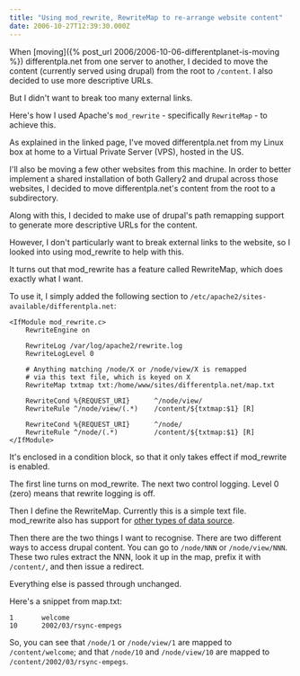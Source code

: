 ```yaml
---
title: "Using mod_rewrite, RewriteMap to re-arrange website content"
date: 2006-10-27T12:39:30.000Z
---
```


When [moving]({% post_url 2006/2006-10-06-differentplanet-is-moving %}) differentpla.net from one server to another, I
decided to move the content (currently served using drupal) from the root to `/content`. I also decided to use more
descriptive URLs.

But I didn't want to break too many external links.

Here's how I used Apache's `mod_rewrite` - specifically `RewriteMap` - to achieve this.

As explained in the linked page, I've moved differentpla.net from my Linux box at home to a Virtual Private Server
(VPS), hosted in the US.

I'll also be moving a few other websites from this machine. In order to better implement a shared installation of both
Gallery2 and drupal across those websites, I decided to move differentpla.net's content from the root to a subdirectory.

Along with this, I decided to make use of drupal's path remapping support to generate more descriptive URLs for the
content.

However, I don't particularly want to break external links to the website, so I looked into using mod_rewrite to help
with this.

It turns out that mod_rewrite has a feature called RewriteMap, which does exactly what I want.

To use it, I simply added the following section to
`/etc/apache2/sites-available/differentpla.net`:

    <IfModule mod_rewrite.c>
        RewriteEngine on

        RewriteLog /var/log/apache2/rewrite.log
        RewriteLogLevel 0

        # Anything matching /node/X or /node/view/X is remapped
        # via this text file, which is keyed on X
        RewriteMap txtmap txt:/home/www/sites/differentpla.net/map.txt

        RewriteCond %{REQUEST_URI}      ^/node/view/
        RewriteRule ^/node/view/(.*)    /content/${txtmap:$1} [R]

        RewriteCond %{REQUEST_URI}      ^/node/
        RewriteRule ^/node/(.*)         /content/${txtmap:$1} [R]
    </IfModule>

It's enclosed in a condition block, so that it only takes effect if mod_rewrite is enabled.

The first line turns on mod_rewrite. The next two control logging. Level 0 (zero) means that rewrite logging is off.

Then I define the RewriteMap. Currently this is a simple text file. mod_rewrite also has support for
[other types of data source](http://httpd.apache.org/docs/2.0/mod/mod_rewrite.html#rewritemap).

Then there are the two things I want to recognise. There are two different ways to access drupal content. You can go to
`/node/NNN` or `/node/view/NNN`. These two rules extract the NNN, look it up in the map, prefix it with `/content/`, and then
issue a redirect.

Everything else is passed through unchanged.

Here's a snippet from map.txt:

    1       welcome
    10      2002/03/rsync-empegs

So, you can see that `/node/1` or `/node/view/1` are mapped to `/content/welcome`; and that `/node/10` and `/node/view/10` are
mapped to `/content/2002/03/rsync-empegs`.
